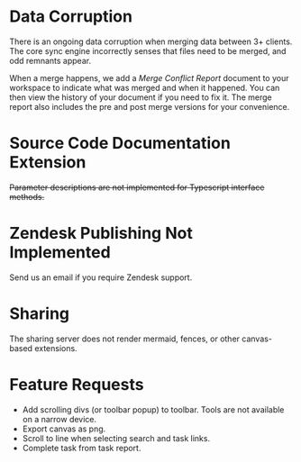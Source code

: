# Data Corruption
There is an ongoing data corruption when merging data between 3+ clients.  The core sync engine incorrectly senses that files need to be merged, and odd remnants appear. 

When a merge happens, we add a *Merge Conflict Report* document to your workspace to indicate what was merged and when it happened.  You can then view the history of your document if you need to fix it.  The merge report also includes the pre and post merge versions for your convenience.

# Source Code Documentation Extension
~~Parameter descriptions are not implemented for Typescript interface methods.~~

# Zendesk Publishing Not Implemented
Send us an email if you require Zendesk support.

# Sharing
The sharing server does not render mermaid, fences, or other canvas-based extensions.

# Feature Requests
* Add scrolling divs (or toolbar popup) to toolbar.  Tools are not available on a narrow device.
* Export canvas as png.
* Scroll to line when selecting search and task links.
* Complete task from task report.
<!--stackedit_data:
eyJoaXN0b3J5IjpbLTIwODMyMDAwMTMsLTE0MTY1MzMxMzMsNj
U1ODUwNTE1LDEwNDI5Mzc1MjUsMTcyMzcwNDEwMSwyNTk5NzAz
NDYsLTE4MDAxNzMwOTYsNjU1ODUwNTE1LC01MzE0MDE1ODEsLT
I0NTg1OTA1LC0xMzI3MzEzMTIyLC0xOTU3OTE4NTc3LDc4Njcz
MTg4OSw3OTQ1MDI1ODMsMTE2NTgwNzIyMiwxODkzNDE5MjM4LC
0xODY4Mzg5MTM2LDE1NTY1ODk1NDUsNjE2Mzk0NzI0LC04OTU1
NjEyOF19
-->